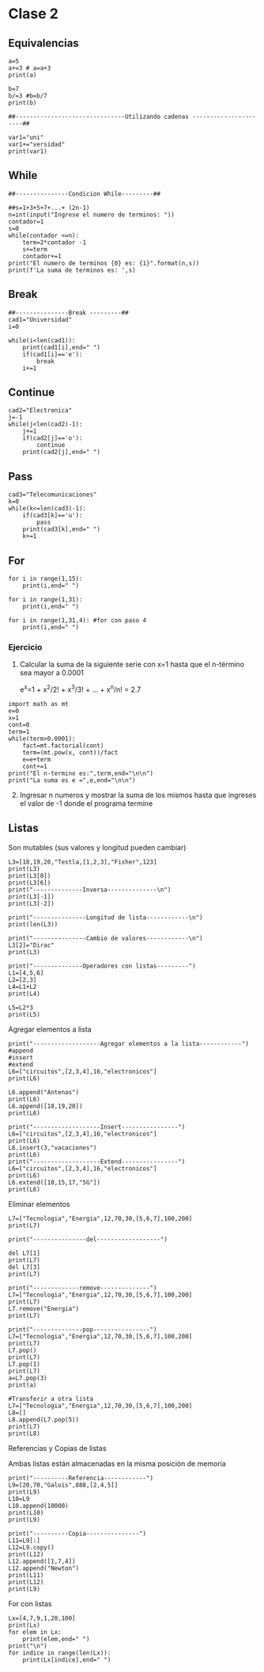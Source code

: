 # Clase 2

## Equivalencias

```
a=5
a+=3 # a=a+3
print(a)

b=7
b/=3 #b=b/7
print(b)

##-------------------------------Utilizando cadenas ----------------------##

var1="uni"
var1+="versidad"
print(var1)
```
## While

```
##---------------Condicion While---------##

##s=1+3+5+7+...+ (2n-1)
n=int(input("Ingrese el numero de terminos: "))
contador=1
s=0
while(contador <=n):
    term=2*contador -1
    s+=term
    contador+=1
print("El numero de terminos {0} es: {1}".format(n,s))
print(f'La suma de terminos es: ',s)
```

## Break  

```
##---------------Break ---------##
cad1="Universidad"
i=0

while(i<len(cad1)):
    print(cad1[i],end=" ")
    if(cad1[i]=='e'):
        break
    i+=1

```
## Continue
```
cad2="Electronica"
j=-1
while(j<len(cad2)-1):
    j+=1
    if(cad2[j]=='o'):
        continue
    print(cad2[j],end=" ")
```
## Pass
```
cad3="Telecomunicaciones"
k=0
while(k<=len(cad3)-1):
    if(cad3[k]=='u'):
        pass
    print(cad3[k],end=" ")
    k+=1
```
## For

```
for i in range(1,15):
    print(i,end=" ")
    
for i in range(1,31):
    print(i,end=" ")
    
for i in range(1,31,4): #for con paso 4
    print(i,end=" ")
```
### Ejercicio
1. Calcular la suma de la siguiente serie con x=1 hasta que el n-término sea mayor a 0.0001

    e<sup>x</sup>=1 + x<sup>2</sup>/2! + x<sup>3</sup>/3! + ... + x<sup>n</sup>/n! = 2.7




```
import math as mt
e=0
x=1
cont=0
term=1
while(term>0.0001):
    fact=mt.factorial(cont)
    term=(mt.pow(x, cont))/fact
    e=e+term
    cont+=1
print("El n-termino es:",term,end="\n\n")
print("La suma es e =",e,end="\n\n")
```
2. Ingresar n numeros y mostrar la suma de los mismos hasta que ingreses el valor de -1 donde el programa termine


## Listas

Son mutables (sus valores y longitud pueden cambiar)

```
L3=[18,19,20,"Testla,[1,2,3],"Fisher",123]
print(L3)
print(L3[0])
print(L3[6])
print("--------------Inversa--------------\n")
print(L3[-1])
print(L3[-2])

print("---------------Longitud de lista------------\n")
print(len(L3))

print("---------------Cambio de valores------------\n")
L3[2]="Dirac"
print(L3)

print("--------------Operadores con listas---------")
L1=[4,5,6]
L2=[2,3]
L4=L1+L2
print(L4)

L5=L2*3
print(L5)
```
Agregar elementos a lista
```
print("-------------------Agregar elementos a la lista------------")
#append 
#insert
#extend
L6=["circuitos",[2,3,4],16,"electronicos"]
print(L6)

L6.append("Antenas")
print(L6)
L6.append([18,19,20])
print(L6)

print("-------------------Insert----------------")
L6=["circuitos",[2,3,4],16,"electronicos"]
print(L6)
L6.insert(3,"vacaciones")
print(L6)
print("-------------------Extend----------------")
L6=["circuitos",[2,3,4],16,"electronicos"]
print(L6)
L6.extend([10,15,17,"5G"])
print(L6)
```
Eliminar elementos
```
L7=["Tecnologia","Energia",12,70,30,[5,6,7],100,200]
print(L7)

print("---------------del------------------")

del L7[1]
print(L7)
del L7[3]
print(L7)

print("-------------remove--------------")
L7=["Tecnologia","Energia",12,70,30,[5,6,7],100,200]
print(L7)
L7.remove("Energia")
print(L7)

print("--------------pop----------------")
L7=["Tecnologia","Energia",12,70,30,[5,6,7],100,200]
print(L7)
L7.pop()
print(L7)
L7.pop(1)
print(L7)
a=L7.pop(3)
print(a)

#Transferir a otra lista
L7=["Tecnologia","Energia",12,70,30,[5,6,7],100,200]
L8=[]
L8.append(L7.pop(5))
print(L7)
print(L8)

```
Referencias y Copias de listas

Ambas listas están almacenadas en la misma posición de memoria
```
print("----------Referencia------------")
L9=[20,70,"Galois",888,[2,4,5]]
print(L9)
L10=L9
L10.append(10000)
print(L10)
print(L9)
```
```
print("----------Copia---------------")
L11=L9[:]
L12=L9.copy()
print(L12)
L12.append([1,7,4])
L12.append("Newton")
print(L11)
print(L12)
print(L9)
```

For con listas

```
Lx=[4,7,9,1,20,100]
print(Lx)
for elem in Lx:
    print(elem,end=" ")
print("\n")
for indice in range(len(Lx)):
    print(Lx[indice],end=" ")
```

